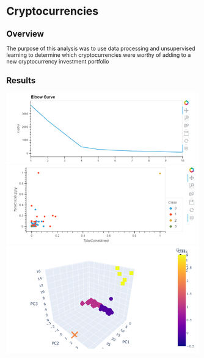 # Cryptocurrencies

## Overview
The purpose of this analysis was to use data processing and unsupervised learning to determine which cryptocurrencies were worthy of adding to a new cryptocurrency investment portfolio

## Results
![Curve.PNG](https://github.com/crabrandoom/Cryptocurrencies/blob/main/Curve.PNG)
![Scatter.PNG](https://github.com/crabrandoom/Cryptocurrencies/blob/main/Scatter.PNG)
![Scatter3D.PNG](https://github.com/crabrandoom/Cryptocurrencies/blob/main/Scatter3D.PNG)
